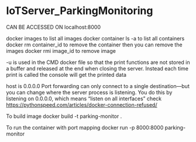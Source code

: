 # IoTServer_ParkingMonitoring

CAN BE ACCESSED ON localhost:8000


docker images to list all images
docker container ls -a to list all containers
docker rm container_id to remove the container then you can remove the images 
docker rmi image_id to remove image


-u is used in the CMD docker file so that the print functions are not stored in a buffer and released at the end when closing the server. Instead each time print is called the console will get the printed data

host is 0.0.0.0
Port forwarding can only connect to a single destination—but you can change where the server process is listening. You do this by listening on 0.0.0.0, which means “listen on all interfaces”
check https://pythonspeed.com/articles/docker-connection-refused/

To build image docker build -t parking-monitor .

To run the container with port mapping docker run -p 8000:8000 parking-monitor 

